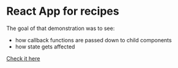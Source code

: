 # React App for recipes

The goal of that demonstration was to see:
* how callback functions are passed down to child components
* how state gets affected

[Check it here](https://react-recipe-with-state.herokuapp.com/ "Deployed")

